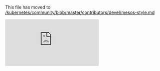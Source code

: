 This file has moved to [/kubernetes/community/blob/master/contributors/devel/mesos-style.md](https://github.com/kubernetes/community/blob/master/contributors/devel/mesos-style.md)


<!-- BEGIN MUNGE: GENERATED_ANALYTICS -->
[![Analytics](https://kubernetes-site.appspot.com/UA-36037335-10/GitHub/docs/devel/mesos-style.md?pixel)]()
<!-- END MUNGE: GENERATED_ANALYTICS -->
